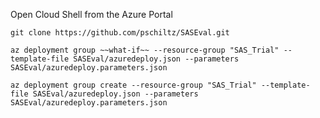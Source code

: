 Open Cloud Shell from the Azure Portal
```
git clone https://github.com/pschiltz/SASEval.git
```
```
az deployment group ~~what-if~~ --resource-group "SAS_Trial" --template-file SASEval/azuredeploy.json --parameters SASEval/azuredeploy.parameters.json
```
```
az deployment group create --resource-group "SAS_Trial" --template-file SASEval/azuredeploy.json --parameters SASEval/azuredeploy.parameters.json
```
